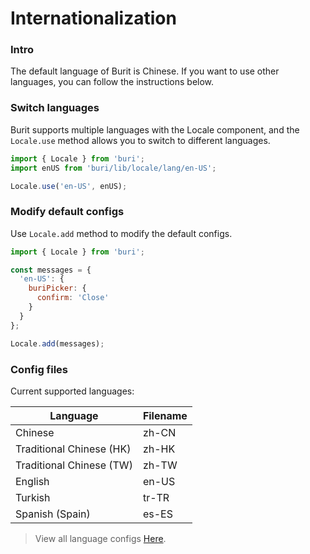 # Internationalization

### Intro

The default language of Burit is Chinese. If you want to use other languages, you can follow the instructions below.

### Switch languages

Burit supports multiple languages with the Locale component, and the `Locale.use` method allows you to switch to different languages.

```js
import { Locale } from 'buri';
import enUS from 'buri/lib/locale/lang/en-US';

Locale.use('en-US', enUS);
```

### Modify default configs

Use `Locale.add` method to modify the default configs.

```js
import { Locale } from 'buri';

const messages = {
  'en-US': {
    buriPicker: {
      confirm: 'Close'
    }
  }
};

Locale.add(messages);
```

### Config files

Current supported languages:

| Language | Filename |
|------|------|
| Chinese | zh-CN |
| Traditional Chinese (HK) | zh-HK |
| Traditional Chinese (TW) | zh-TW |
| English | en-US |
| Turkish | tr-TR |
| Spanish (Spain) | es-ES |

> View all language configs [Here](https://github.com/flykizz/buri/tree/dev/src/locale/lang).
